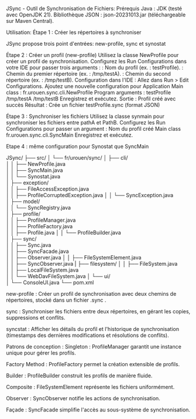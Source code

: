 JSync - Outil de Synchronisation de Fichiers:
Prérequis
Java : JDK (testé avec OpenJDK 21).
Bibliothèque JSON : json-20231013.jar (téléchargeable sur Maven Central).

Utilisation:
Étape 1 : Créer les répertoires à synchroniser

JSync propose trois point d'entrées: new-profile, sync et synostat

Étape 2 : Créer un profil (new-profile)
Utilisez la classe NewProfile pour créer un profil de synchronisation. 
Configurez les Run Configurations dans votre IDE pour passer trois arguments :
<nomProfil> : Nom du profil (ex. : testProfile).
<cheminA> : Chemin du premier répertoire (ex. : /tmp/testA).
<cheminB> : Chemin du second répertoire (ex. : /tmp/testB).
Configuration dans l'IDE :
Allez dans Run > Edit Configurations.
Ajoutez une nouvelle configuration pour Application
Main class : fr.urouen.sync.cli.NewProfile
Program arguments : testProfile /tmp/testA /tmp/testB
Enregistrez et exécutez.
Sortie : Profil créé avec succès
Résultat : Crée un fichier testProfile.sync (format JSON)

Étape 3 : Synchroniser les fichiers
Utilisez la classe synmain pour synchroniser les fichiers entre pathA et PathB. 
Configurez les Run Configurations pour passer un argument : 
Nom du profil créé 
Main class fr.urouen.sync.cli.SyncMain
Enregistrez et exécutez.

Etape 4 : même configuration pour Synostat que SyncMain

JSync/
├── src/
│   └── fr/urouen/sync/
│       ├── cli/                
│       │   ├── NewProfile.java      
│       │   ├── SyncMain.java        
│       │   └── Synostat.java        
│       ├── exception/         
│       │   ├── FileAccessException.java       
│       │   ├── ProfileCorruptedException.java 
│       │   └── SyncException.java           
│       ├── model/            
│       │   └── SyncRegistry.java      
│       ├── profile/  
│       │   ├── ProfileManager.java      
│       │   ├── ProfileFactory.java      
│       │   ├── Profile.java
│       │   └── ProfileBuilder.java     
│       ├── sync/             
│       │   ├── Sync.java             
│       │   ├── SyncFacade.java       
│       │   ├── Observer.java 
│       │   ├── FileSystemElement.java         
│       │   ├── SyncObserver.java 
|       ├── filesystem/
│       │   ├── FileSystem.java       
│       │   ├── LocalFileSystem.java  
│       │   └── WebDavFileSystem.java 
│       └── ui/                
│           └── ConsoleUI.java 
└── pom.xml

new-profile : Créer un profil de synchronisation avec deux chemins de répertoires, stocké dans un fichier .sync .

sync : Synchroniser les fichiers entre deux répertoires, en gérant les copies, suppressions et conflits.

syncstat : Afficher les détails du profil et l'historique de synchronisation (timestamps des dernières modifications et résolutions de conflits).

Patrons de conception :
Singleton : ProfileManager garantit une instance unique pour gérer les profils.

Factory Method : ProfileFactory permet la création extensible de profils.

Builder : ProfileBuilder construit les profils de manière fluide.

Composite : FileSystemElement représente les fichiers uniformément.

Observer : SyncObserver notifie les actions de synchronisation.

Façade : SyncFacade simplifie l'accès au sous-système de synchronisation.
